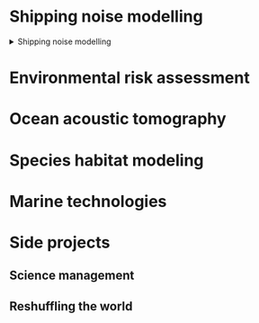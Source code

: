 # Shipping noise modelling

<details>
   <summary> Shipping noise modelling </summary>
   <p>
   Shipping noise modelling
   ---
   Ship-generated vibrations propagate underwater.
   [See more...](https://faulanier.github.io/shipping_noise_modelling)

   yes, even hidden code blocks!

<!--
```python
print("hello world!")
```
-->

   </p>
</details>



# Environmental risk assessment
# Ocean acoustic tomography
# Species habitat modeling
# Marine technologies

# Side projects
## Science management
## Reshuffling the world
